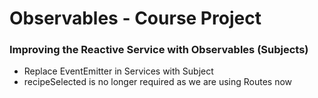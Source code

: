 # Observables - Course Project

### Improving the Reactive Service with Observables (Subjects)

* Replace EventEmitter in Services with Subject
* recipeSelected is no longer required as we are using Routes now